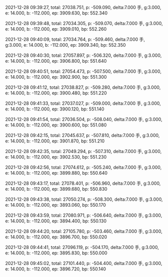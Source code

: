 2021-12-28 09:39:27, total: 27038.751, p: -509.090, delta:7.000 手, g:3.000, e: 14.000, b: -112.000, ep: 3909.630, bp: 552.340

2021-12-28 09:39:48, total: 27034.305, p: -509.070, delta:7.000 手, g:3.000, e: 14.000, b: -112.000, ep: 3909.010, bp: 552.260

2021-12-28 09:40:09, total: 27034.764, p: -509.460, delta:7.000 手, g:3.000, e: 14.000, b: -112.000, ep: 3909.340, bp: 552.350

2021-12-28 09:40:30, total: 27057.897, p: -506.320, delta:7.000 手, g:3.000, e: 14.000, b: -112.000, ep: 3906.800, bp: 551.640

2021-12-28 09:40:51, total: 27054.473, p: -507.500, delta:7.000 手, g:3.000, e: 14.000, b: -112.000, ep: 3902.900, bp: 551.300

2021-12-28 09:41:12, total: 27038.827, p: -509.280, delta:7.000 手, g:3.000, e: 14.000, b: -112.000, ep: 3900.480, bp: 551.220

2021-12-28 09:41:33, total: 27037.027, p: -509.000, delta:7.000 手, g:3.000, e: 14.000, b: -112.000, ep: 3900.120, bp: 551.140

2021-12-28 09:41:54, total: 27036.504, p: -508.040, delta:7.000 手, g:3.000, e: 14.000, b: -112.000, ep: 3900.600, bp: 551.080

2021-12-28 09:42:15, total: 27045.637, p: -507.810, delta:7.000 手, g:3.000, e: 14.000, b: -112.000, ep: 3901.870, bp: 551.210

2021-12-28 09:42:35, total: 27049.294, p: -507.310, delta:7.000 手, g:3.000, e: 14.000, b: -112.000, ep: 3902.530, bp: 551.230

2021-12-28 09:42:56, total: 27074.612, p: -505.240, delta:7.000 手, g:3.000, e: 14.000, b: -112.000, ep: 3899.880, bp: 550.640

2021-12-28 09:43:17, total: 27078.401, p: -506.960, delta:7.000 手, g:3.000, e: 14.000, b: -112.000, ep: 3899.680, bp: 550.830

2021-12-28 09:43:38, total: 27050.274, p: -508.300, delta:7.000 手, g:3.000, e: 14.000, b: -112.000, ep: 3893.060, bp: 550.170

2021-12-28 09:43:59, total: 27080.971, p: -506.640, delta:7.000 手, g:3.000, e: 14.000, b: -112.000, ep: 3894.400, bp: 550.130

2021-12-28 09:44:20, total: 27105.780, p: -503.460, delta:7.000 手, g:3.000, e: 14.000, b: -112.000, ep: 3896.700, bp: 550.020

2021-12-28 09:44:41, total: 27096.119, p: -504.170, delta:7.000 手, g:3.000, e: 14.000, b: -112.000, ep: 3895.830, bp: 550.000

2021-12-28 09:45:02, total: 27101.440, p: -504.400, delta:7.000 手, g:3.000, e: 14.000, b: -112.000, ep: 3896.720, bp: 550.140
